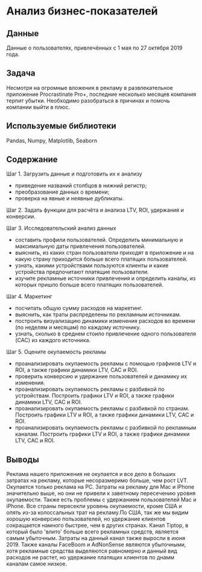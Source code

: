 # Анализ бизнес-показателей

## Данные

Данные о пользователях, привлечённых с 1 мая по 27 октября 2019 года.

## Задача

Несмотря на огромные вложения в рекламу в развлекательное приложение Procrastinate Pro+, последние несколько месяцев компания терпит убытки. Необходимо разобраться в причинах и помочь компании выйти в плюс.

## Используемые библиотеки
Pandas,
Numpy,
Matplotlib,
Seaborn

## Содержание
Шаг 1. Загрузить данные и подготовить их к анализу
- приведение названий столбцов в нижний регистр;
- преобразование данных о времени;
- проверка на явные и неявные дубликаты.

Шаг 2. Задать функции для расчёта и анализа LTV, ROI, удержания и конверсии.

Шаг 3. Исследовательский анализ данных
- составить профили пользователей. Определить минимальную и максимальную даты привлечения пользователей.
- выяснить, из каких стран пользователи приходят в приложение и на какую страну приходится больше всего платящих пользователей.
- узнать, какими устройствами пользуются клиенты и какие устройства предпочитают платящие пользователи.
- изучите рекламные источники привлечения и определить каналы, из которых пришло больше всего платящих пользователей.

Шаг 4. Маркетинг
- посчитать общую сумму расходов на маркетинг.
- выяснить, как траты распределены по рекламным источникам.
- построить визуализацию динамики изменения расходов во времени (по неделям и месяцам) по каждому источнику.
- узнать, сколько в среднем стоило привлечение одного пользователя (CAC) из каждого источника. 

Шаг 5. Оцените окупаемость рекламы
- проанализировать окупаемость рекламы c помощью графиков LTV и ROI, а также графики динамики LTV, CAC и ROI.
- проверить конверсию и удержание пользователей и динамику их изменения.
- проанализировать окупаемость рекламы с разбивкой по устройствам. Построить графики LTV и ROI, а также графики динамики LTV, CAC и ROI.
- проанализировать окупаемость рекламы с разбивкой по странам. Построить графики LTV и ROI, а также графики динамики LTV, CAC и ROI.
- проанализировать окупаемость рекламы с разбивкой по рекламным каналам. Построить графики LTV и ROI, а также графики динамики LTV, CAC и ROI.

## Выводы
Реклама нашего приложения не окупается и все дело в больших затратах на рекламу, которые несоразмеримо больше, чем рост LVT.
Окупается только реклама на PC. Затраты на рекламу для Mac и iPhone значительно выше, но они не привели к заветному пересечению уровня окупаемости. Также есть проблемы с удержанием пользователей Mac и iPhone.
Все страны пересекли уровень окупаемости, кроме США и опять из-за колоссальных трат на рекламу.По США, так же мы видим хорошую конверсию пользователей, но удержание клиентов сокращается намного быстрее, чем в других странах.
Канал Tiptop, в который было 'влито' больше всего рекламных средств, является самым убыточным. Затраты на данный канал также выросли в июня 2019. Также каналы FaceBoom и AdNonSense являются убыточными, хотя рекламные средства выделяются равномерно и данный вид расходов не растет, но удержание платящих клиентов по днамм каналам самое низкое.

